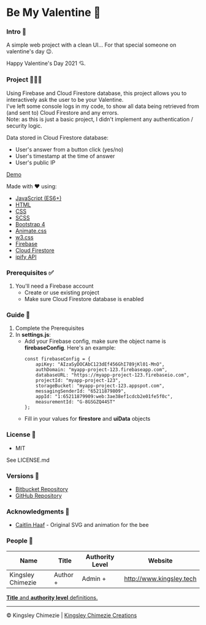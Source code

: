 # Be My Valentine 🌹   


### Intro 🎤 ###

A simple web project with a clean UI... For that special someone on valentine's day 😉.  

Happy Valentine's Day 2021 💘.
### Project 👨🏿‍💻 ###

Using Firebase and Cloud Firestore database, this project allows you to interactively ask the user to be your Valentine.  
I've left some console logs in my code, to show all data being retrieved from (and sent to) Cloud Firestore and any errors.  
Note: as this is just a basic project, I didn't implement any authentication / security logic.

Data stored in Cloud Firestore database:
- User's answer from a button click (yes/no)
- User's timestamp at the time of answer
- User's public IP

[Demo](https://demo.kingsley.tech/be-my-valentine)  

Made with ❤ using:  
- [JavaScript (ES6+)](https://developer.mozilla.org/en-US/docs/Web/JavaScript)  
- [HTML](https://developer.mozilla.org/en-US/docs/Web/HTML)  
- [CSS](https://developer.mozilla.org/en-US/docs/Web/CSS)  
- [SCSS](https://sass-lang.com/documentation/syntax)  
- [Bootstrap 4](https://getbootstrap.com/docs/4.0/getting-started/introduction/)  
- [Animate.css](https://animate.style/)  
- [w3.css](https://www.w3schools.com/w3css/defaulT.asp)  
- [Firebase](https://firebase.google.com/)  
- [Cloud Firestore](https://firebase.google.com/docs/firestore)  
- [ipify API](https://www.ipify.org/)  

### Prerequisites ✅ ###
1. You'll need a Firebase account
    - Create or use existing project
    - Make sure Cloud Firestore database is enabled

### Guide 📃 ###
1. Complete the Prerequisites
1. In **settings.js**:
    - Add your Firebase config, make sure the object name is **firebaseConfig**. Here's an example:  
        ```
        const firebaseConfig = {
            apiKey: "AIzaSyDOCAbC123dEf456GhI789jKl01-MnO",
            authDomain: "myapp-project-123.firebaseapp.com",
            databaseURL: "https://myapp-project-123.firebaseio.com",
            projectId: "myapp-project-123",
            storageBucket: "myapp-project-123.appspot.com",
            messagingSenderId: "65211879809",
            appId: "1:65211879909:web:3ae38ef1cdcb2e01fe5f0c",
            measurementId: "G-8GSGZQ44ST"
        };
        ```
    - Fill in your values for **firestore** and **uiData** objects

### License 📜 ###
- MIT

See LICENSE.md

### Versions 🔢 ###
- [Bitbucket Repository](https://bitbucket.org/KingsleyChimezie/be-my-valentine/downloads/?tab=tags)
- [GitHub Repository](https://github.com/KingsleyChimezie/be-my-valentine/releases)

### Acknowledgments 👏 ###
- [Caitlin Haaf](https://codepen.io/caitlinhaaf/pen/KKpgpqX) - Original SVG and animation for the bee

### People 👥 ###
| Name                	|  Title              	|  Authority Level      | Website                  	|
|-------------------	| -------------------	| -------------------	|--------------------------	|
| Kingsley Chimezie 	|  Author +        	    |  Admin +        	    | http://www.kingsley.tech 	|

[**Title** and **authority level** definitions.](https://gist.github.com/KingsleyChimezie/5db14710db85ea34353ce64d272c5966)

---
© Kingsley Chimezie | [Kingsley Chimezie Creations](https://kingsley.tech)
